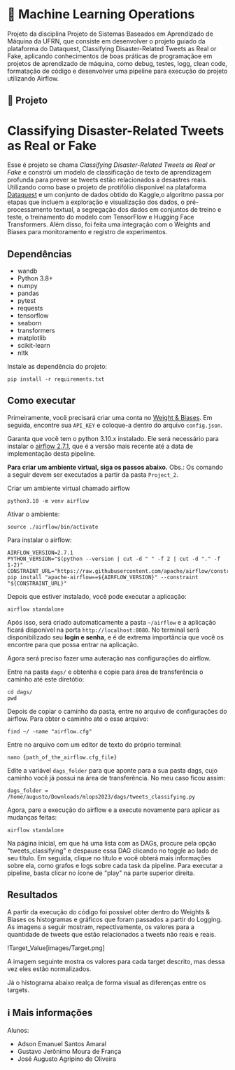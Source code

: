 # 🤖 Machine Learning Operations
Projeto da disciplina Projeto de Sistemas Baseados em Aprendizado de Máquina da UFRN, que consiste em desenvolver o projeto guiado da plataforma do Dataquest, Classifying Disaster-Related Tweets as Real or Fake, aplicando conhecimentos de boas práticas de programaçãoe em projetos de aprendizado de máquina, como debug, testes, logg, clean code, formatação de código e desenvolver uma pipeline para execução do projeto utilizando Airflow.

## 📒 Projeto
# Classifying Disaster-Related Tweets as Real or Fake
Esse é projeto se chama <i>Classifying Disaster-Related Tweets as Real or Fake</i> e constrói um modelo de classificação de texto de aprendizagem profunda para prever se tweets estão relacionados a desastres reais. Utilizando como base o projeto de protifólio disponível na plataforma [Dataquest](https://app.dataquest.io/) e um conjunto de dados obtido do Kaggle,o algoritmo passa por etapas que incluem a exploração e visualização dos dados, o pré-processamento textual, a segregação dos dados em conjuntos de treino e teste, o treinamento do modelo com TensorFlow e Hugging Face Transformers. Além disso, foi feita uma integração com o Weights and Biases para monitoramento e registro de experimentos. 

## Dependências
- wandb
- Python 3.8+
- numpy
- pandas
- pytest
- requests
- tensorflow
- seaborn
- transformers
- matplotlib
- scikit-learn
- nltk

Instale as dependência do projeto:
```
pip install -r requirements.txt
```


## Como executar
Primeiramente, você precisará criar uma conta no [Weight & Biases](https://wandb.ai/site). Em seguida, encontre sua ``API_KEY`` e coloque-a dentro do arquivo ``config.json``.

Garanta que você tem o python 3.10.x instalado. Ele será necessário para instalar o [airflow 2.7.1](https://airflow.apache.org/docs/apache-airflow/stable/release_notes.html#airflow-2-7-1-2023-09-07), que é a versão mais recente até a data de implementação desta pipeline.

<strong>Para criar um ambiente virtual, siga os passos abaixo.</strong>
Obs.: Os comando a seguir devem ser executados a partir da pasta ``Project_2``.

Criar um ambiente virtual chamado airflow
```
python3.10 -m venv airflow
```

Ativar o ambiente:
```
source ./airflow/bin/activate
```

Para instalar o airflow:
```
AIRFLOW_VERSION=2.7.1
PYTHON_VERSION="$(python --version | cut -d " " -f 2 | cut -d "." -f 1-2)"
CONSTRAINT_URL="https://raw.githubusercontent.com/apache/airflow/constraints-${AIRFLOW_VERSION}/constraints-${PYTHON_VERSION}.txt"
pip install "apache-airflow==${AIRFLOW_VERSION}" --constraint "${CONSTRAINT_URL}"
```

Depois que estiver instalado, você pode executar a aplicação:
```
airflow standalone
```

Após isso, será criado automaticamente a pasta ``~/airflow`` e a aplicação ficará disponível na porta ``http://localhost:8080``. No terminal será disponibilizado seu <strong>login e senha</strong>, e é de extrema importância que você os encontre para que possa entrar na aplicação.

Agora será preciso fazer uma auteração nas configurações do airflow.

Entre na pasta ``dags/`` e obtenha e copie para área de transferência o caminho até este diretótio:
```
cd dags/
pwd
```

Depois de copiar o caminho da pasta, entre no arquivo de configurações do airflow. Para obter o caminho até o esse arquivo:
```
find ~/ -name "airflow.cfg"
```

Entre no arquivo com um editor de texto do próprio terminal:
```
nano {path_of_the_airflow.cfg_file}
```

Edite a variável ``dags_folder`` para que aponte para a sua pasta dags, cujo caminho você já possui na área de transferência. No meu caso ficou assim:
```
dags_folder = /home/augusto/Downloads/mlops2023/dags/tweets_classifying.py
```

Agora, pare a execução do airflow e a execute novamente para aplicar as mudanças feitas:
```
airflow standalone
```

Na página inicial, em que há uma lista com as DAGs, procure pela opção "tweets_classifying" e despause essa DAG clicando no toggle ao lado de seu título. Em seguida, clique no título e você obterá mais informações sobre ela, como grafos e logs sobre cada task da pipeline. Para executar a pipeline, basta clicar no ícone de "play" na parte superior direita.


## Resultados

A partir da execução do código foi possível obter dentro do Weights & Biases os histogramas e gráficos que foram passados a partir do Logging. As imagens a seguir mostram, repectivamente, os valores para a quantidade de tweets que estão relacionados a tweets não reais e reais.

!Target_Value[images/Target.png]

A imagem seguinte mostra os valores para cada target descrito, mas dessa vez eles estão normalizados. 

Já o histograma abaixo realça de forma visual as diferenças entre os targets. 



## ℹ Mais informações

Alunos:
- Adson Emanuel Santos Amaral
- Gustavo Jerônimo Moura de França
- José Augusto Agripino de Oliveira
